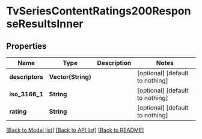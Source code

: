 # TvSeriesContentRatings200ResponseResultsInner


## Properties
Name | Type | Description | Notes
------------ | ------------- | ------------- | -------------
**descriptors** | **Vector{String}** |  | [optional] [default to nothing]
**iso_3166_1** | **String** |  | [optional] [default to nothing]
**rating** | **String** |  | [optional] [default to nothing]


[[Back to Model list]](../README.md#models) [[Back to API list]](../README.md#api-endpoints) [[Back to README]](../README.md)



